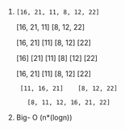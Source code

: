 1.     [16, 21, 11, 8, 12, 22]

      [16, 21, 11]    [8, 12, 22]
        
     [16, 21]  [11]    [8, 12]  [22]

   [16]  [21]  [11]    [8]  [12]  [22]

    [16, 21]  [11]     [8, 12]  [22]

        [11, 16, 21]    [8, 12, 22]

          [8, 11, 12, 16, 21, 22]

2. Big- O (n*(logn))